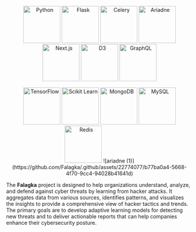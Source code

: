 <p align="center">
  <img src="https://github.com/Falagka/.github/assets/22774077/8a5a7de8-b34e-4b68-966a-b9402bcc7be9" alt="Python" width="100"/>
  <img src="https://github.com/Falagka/.github/assets/22774077/de18f09c-78f5-4d8f-9013-6f01a048e0db" alt="Flask" width="100"/>
  <img src="https://github.com/Falagka/.github/assets/22774077/bc1851d4-9755-4fc7-9ede-60436f611b79" alt="Celery" width="100"/>
  <img src="https://github.com/Falagka/.github/assets/22774077/b77ba0a4-5668-4f70-9cc4-94028b41641d" alt="Ariadne" width="100"/>
    <img src="https://github.com/Falagka/.github/assets/22774077/86487758-14f2-499a-a049-ee31600b0fb5" alt="Next.js" width="100"/>
  <img src="https://github.com/Falagka/.github/assets/22774077/1688fd75-d3c7-4d69-a37f-a4a1f6a5d105" alt="D3" width="100"/>
  <img src="https://github.com/Falagka/.github/assets/22774077/4ff5245d-ae3f-4105-92d5-967dc8bff196" alt="GraphQL" width="100"/>
<p align="center">
  <img src="https://github.com/Falagka/.github/assets/22774077/cdb572d3-14d3-4996-9b21-7f3dcd2df9b1" alt="TensorFlow" width="100"/>
  <img src="https://github.com/Falagka/.github/assets/22774077/ae8f47c4-0ac8-4a5d-b7ea-f06920129700" alt="Scikit Learn" width="100"/>
  <img src="https://github.com/Falagka/.github/assets/22774077/a9dc5cf2-e259-47df-b0ea-b641eaa541b1" alt="MongoDB" width="100"/>
  <img src="https://github.com/Falagka/.github/assets/22774077/3924fece-9033-4660-862b-3ec5d5c7c28b" alt="MySQL" width="100"/>
  <img src="https://github.com/Falagka/.github/assets/22774077/d5e69b7e-3aec-4746-9c31-9ec2bfa0e9d9" alt="Redis" width="100"/>
  ![ariadne (1)](https://github.com/Falagka/.github/assets/22774077/b77ba0a4-5668-4f70-9cc4-94028b41641d)

</p>

The **Falagka** project is designed to help organizations understand, analyze, and defend against cyber threats by learning from hacker attacks. It aggregates data from various sources, identifies patterns, and visualizes the insights to provide a comprehensive view of hacker tactics and trends. The primary goals are to develop adaptive learning models for detecting new threats and to deliver actionable reports that can help companies enhance their cybersecurity posture.

